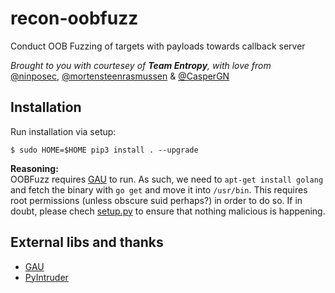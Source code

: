 # recon-oobfuzz

Conduct OOB Fuzzing of targets with payloads towards callback server

*Brought to you with courtesey of **Team Entropy**, with love from*  
[@ninposec](https://github.com/ninposec), [@mortensteenrasmussen](https://github.com/mortensteenrasmussen) & [@CasperGN](https://github.com/CasperGN)

## Installation

Run installation via setup:
```
$ sudo HOME=$HOME pip3 install . --upgrade
```

**Reasoning:**  
OOBFuzz requires [GAU](https://github.com/lc/gau) to run. As such, we need to `apt-get install golang` and fetch the binary with `go get` and move it into `/usr/bin`.
This requires root permissions (unless obscure suid perhaps?) in order to do so. 
If in doubt, please chech [setup.py](setup.py) to ensure that nothing malicious is happening.

## External libs and thanks
  
- [GAU](https://github.com/lc/gau)
- [PyIntruder](https://github.com/ghsec/PyIntruder)